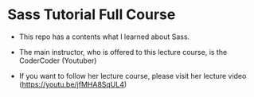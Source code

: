 # Sass Tutorial Full Course

- This repo has a contents what I learned about Sass.

- The main instructor, who is offered to this lecture course, is the CoderCoder (Youtuber)

- If you want to follow her lecture course, please visit her lecture video (https://youtu.be/jfMHA8SqUL4)
